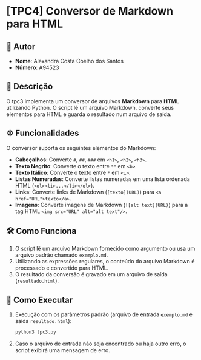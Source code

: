 # [TPC4] Conversor de Markdown para HTML

## 👤 Autor  
 - **Nome**: Alexandra Costa Coelho dos Santos
 - **Número**: A94523

## 📜 Descrição
O tpc3 implementa um conversor de arquivos **Markdown** para **HTML** utilizando Python. O script lê um arquivo Markdown, converte seus elementos para HTML e guarda o resultado num arquivo de saída.

## ⚙️ Funcionalidades
O conversor suporta os seguintes elementos do Markdown:

- **Cabeçalhos**: Converte `#`, `##`, `###` em `<h1>`, `<h2>`, `<h3>`.
- **Texto Negrito**: Converte o texto entre `**` em `<b>`.
- **Texto Itálico**: Converte o texto entre `*` em `<i>`.
- **Listas Numeradas**: Converte listas numeradas em uma lista ordenada HTML (`<ol><li>...</li></ol>`).
- **Links**: Converte links de Markdown (`[texto](URL)`) para `<a href="URL">texto</a>`.
- **Imagens**: Converte imagens de Markdown (`![alt text](URL)`) para a tag HTML `<img src="URL" alt="alt text"/>`.

## 🛠️ Como Funciona

1. O script lê um arquivo Markdown fornecido como argumento ou usa um arquivo padrão chamado `exemplo.md`.
2. Utilizando as expressões regulares, o conteúdo do arquivo Markdown é processado e convertido para HTML.
3. O resultado da conversão é gravado em um arquivo de saída (`resultado.html`).

## 🚀 Como Executar

1. Execução com os parâmetros padrão (arquivo de entrada `exemplo.md` e saída `resultado.html`):

    ```bash
    python3 tpc3.py
    ```

2. Caso o arquivo de entrada não seja encontrado ou haja outro erro, o script exibirá uma mensagem de erro.
